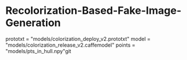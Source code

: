 # Recolorization-Based-Fake-Image-Generation
prototxt = "models/colorization_deploy_v2.prototxt"
model = "models/colorization_release_v2.caffemodel"
points = "models/pts_in_hull.npy"git 